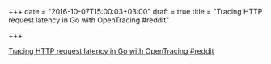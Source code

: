 +++
date = "2016-10-07T15:00:03+03:00"
draft = true
title = "Tracing HTTP request latency in Go with OpenTracing  #reddit"

+++

<p><a href="https://t.co/pMMtQrIrKv">Tracing HTTP request latency in Go with OpenTracing  #reddit</a></p>
